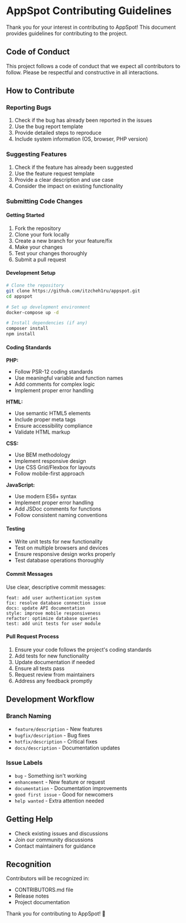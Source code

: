 # AppSpot Contributing Guidelines

Thank you for your interest in contributing to AppSpot! This document provides guidelines for contributing to the project.

## Code of Conduct

This project follows a code of conduct that we expect all contributors to follow. Please be respectful and constructive in all interactions.

## How to Contribute

### Reporting Bugs
1. Check if the bug has already been reported in the issues
2. Use the bug report template
3. Provide detailed steps to reproduce
4. Include system information (OS, browser, PHP version)

### Suggesting Features
1. Check if the feature has already been suggested
2. Use the feature request template
3. Provide a clear description and use case
4. Consider the impact on existing functionality

### Submitting Code Changes

#### Getting Started
1. Fork the repository
2. Clone your fork locally
3. Create a new branch for your feature/fix
4. Make your changes
5. Test your changes thoroughly
6. Submit a pull request

#### Development Setup
```bash
# Clone the repository
git clone https://github.com/itzcheh1ru/appspot.git
cd appspot

# Set up development environment
docker-compose up -d

# Install dependencies (if any)
composer install
npm install
```

#### Coding Standards

**PHP:**
- Follow PSR-12 coding standards
- Use meaningful variable and function names
- Add comments for complex logic
- Implement proper error handling

**HTML:**
- Use semantic HTML5 elements
- Include proper meta tags
- Ensure accessibility compliance
- Validate HTML markup

**CSS:**
- Use BEM methodology
- Implement responsive design
- Use CSS Grid/Flexbox for layouts
- Follow mobile-first approach

**JavaScript:**
- Use modern ES6+ syntax
- Implement proper error handling
- Add JSDoc comments for functions
- Follow consistent naming conventions

#### Testing
- Write unit tests for new functionality
- Test on multiple browsers and devices
- Ensure responsive design works properly
- Test database operations thoroughly

#### Commit Messages
Use clear, descriptive commit messages:
```
feat: add user authentication system
fix: resolve database connection issue
docs: update API documentation
style: improve mobile responsiveness
refactor: optimize database queries
test: add unit tests for user module
```

#### Pull Request Process
1. Ensure your code follows the project's coding standards
2. Add tests for new functionality
3. Update documentation if needed
4. Ensure all tests pass
5. Request review from maintainers
6. Address any feedback promptly

## Development Workflow

### Branch Naming
- `feature/description` - New features
- `bugfix/description` - Bug fixes
- `hotfix/description` - Critical fixes
- `docs/description` - Documentation updates

### Issue Labels
- `bug` - Something isn't working
- `enhancement` - New feature or request
- `documentation` - Documentation improvements
- `good first issue` - Good for newcomers
- `help wanted` - Extra attention needed

## Getting Help

- Check existing issues and discussions
- Join our community discussions
- Contact maintainers for guidance

## Recognition

Contributors will be recognized in:
- CONTRIBUTORS.md file
- Release notes
- Project documentation

Thank you for contributing to AppSpot! 🚀
